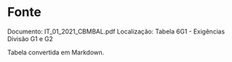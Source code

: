 # Fonte
Documento: IT_01_2021_CBMBAL.pdf
Localização: Tabela 6G1 - Exigências Divisão G1 e G2

Tabela convertida em Markdown.
